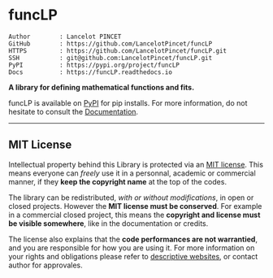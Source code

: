# funcLP

```text
Author        : Lancelot PINCET
GitHub        : https://github.com/LancelotPincet/funcLP
HTTPS         : https://github.com/LancelotPincet/funcLP.git
SSH           : git@github.com:LancelotPincet/funcLP.git
PyPI          : https://pypi.org/project/funcLP
Docs          : https://funcLP.readthedocs.io
```

**A library for defining mathematical functions and fits.**

funcLP is available on [PyPI](https://pypi.org/project/funcLP) for pip installs.
For more information, do not hesitate to consult the [Documentation](https://funcLP.readthedocs.io).

---

## MIT License

Intellectual property behind this Library is protected via an [MIT license](LICENSE). This means everyone can *freely* use it in a personnal, academic or commercial manner, if they **keep the copyright name** at the top of the codes.

The library can be redistributed, *with or without modifications*, in open or closed projects. However the **MIT license must be conserved**. For example in a commercial closed project, this means the **copyright and license must be visible somewhere**, like in the documentation or credits.

The license also explains that the **code performances are not warrantied**, and you are responsible for how you are using it. For more information on your rights and obligations please refer to [descriptive websites](https://en.wikipedia.org/wiki/MIT_License), or contact author for approvales.